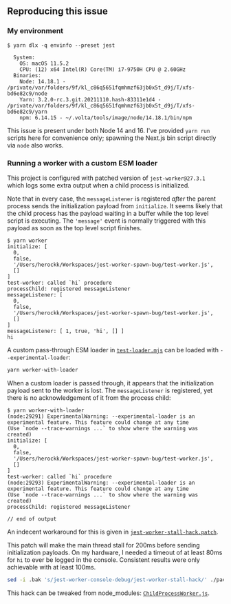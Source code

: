 ## Reproducing this issue

### My environment

```console 
$ yarn dlx -q envinfo --preset jest

  System:
    OS: macOS 11.5.2
    CPU: (12) x64 Intel(R) Core(TM) i7-9750H CPU @ 2.60GHz
  Binaries:
    Node: 14.18.1 - /private/var/folders/9f/kl_c86q5651fqmhmzf63jb0x5t_d9j/T/xfs-bd6e82c9/node
    Yarn: 3.2.0-rc.3.git.20211110.hash-83311e1d4 - /private/var/folders/9f/kl_c86q5651fqmhmzf63jb0x5t_d9j/T/xfs-bd6e82c9/yarn
    npm: 6.14.15 - ~/.volta/tools/image/node/14.18.1/bin/npm

```

This issue is present under both Node 14 and 16. I've provided `yarn run` scripts here for
convenience only; spawning the Next.js bin script directly via `node` also works.


### Running a worker with a custom ESM loader

This project is configured with patched version of `jest-worker@27.3.1` which logs some extra output when a child process is initialized.

Note that in every case, the `messageListener` is registered *after* the parent process sends the initialization payload from `initialize`. It seems likely that the child process has the payload waiting in a buffer while the top level script is executing. The `'message'` event is normally triggered with this payload as soon as the top level script finishes.

```console
$ yarn worker
initialize: [
  0,
  false,
  '/Users/herockk/Workspaces/jest-worker-spawn-bug/test-worker.js',
  []
]
test-worker: called `hi` procedure
processChild: registered messageListener
messageListener: [
  0,
  false,
  '/Users/herockk/Workspaces/jest-worker-spawn-bug/test-worker.js',
  []
]
messageListener: [ 1, true, 'hi', [] ]
hi
```

A custom pass-through ESM loader in [`test-loader.mjs`](./test-loader.mjs) can be loaded with `--experimental-loader`:

```sh
yarn worker-with-loader
```

When a custom loader is passed through, it appears that the initialization payload sent to the worker is lost. The `messageListener` is registered, yet there is no acknowledgement of it from the process child:

```console
$ yarn worker-with-loader
(node:29291) ExperimentalWarning: --experimental-loader is an experimental feature. This feature could change at any time
(Use `node --trace-warnings ...` to show where the warning was created)
initialize: [
  0,
  false,
  '/Users/herockk/Workspaces/jest-worker-spawn-bug/test-worker.js',
  []
]
test-worker: called `hi` procedure
(node:29293) ExperimentalWarning: --experimental-loader is an experimental feature. This feature could change at any time
(Use `node --trace-warnings ...` to show where the warning was created)
processChild: registered messageListener

// end of output
```

An indecent workaround for this is given in [`jest-worker-stall-hack.patch`](.yarn/patches/jest-worker-stall-hack.patch).

This patch will make the main thread stall for 200ms before sending initialization payloads. On my hardware, I needed a timeout of at least 80ms for `hi` to ever be logged in the console. Consistent results were only achievable with at least 100ms.

```bash
sed -i .bak 's/jest-worker-console-debug/jest-worker-stall-hack/' ./package.json && yarn
```

This hack can be tweaked from node_modules:
[`ChildProcessWorker.js`](node_modules/jest-worker/build/workers/ChildProcessWorker.js#L180).
